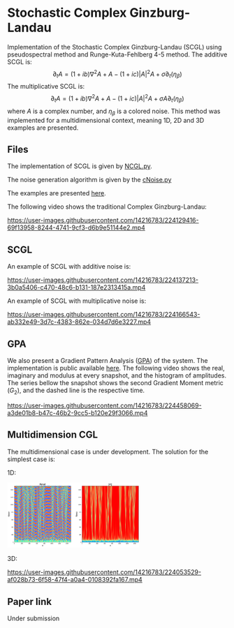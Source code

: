 # Stochastic Complex Ginzburg-Landau

Implementation of the Stochastic Complex Ginzburg-Landau (SCGL) using pseudospectral method and Runge-Kuta-Fehlberg 4-5 method.
The additive SCGL is:
    $$\partial_t A = (1+ib) \nabla^2 A + A  - (1+ic) |A|^2A + \sigma \partial_t(\eta_\beta)$$
The multiplicative SCGL is:   
    $$\partial_t A = (1+ib) \nabla^2 A + A  - (1+ic) |A|^2A + \sigma A \partial_t(\eta_\beta)$$
where $A$ is a complex number, and $\eta_\beta$ is a colored noise.
This method was implemented for a multidimensional context, meaning 1D, 2D and 3D examples are presented.

## Files

The implementation of SCGL is given by  [NCGL.py](https://github.com/rsautter/Noisy-Complex-Ginzburg-Landau/blob/main/NCGL.py). 

The noise generation algorithm is given by the [cNoise.py](https://github.com/rsautter/Noisy-Complex-Ginzburg-Landau/blob/main/cNoise.py)

The examples are presented [here](https://github.com/rsautter/Noisy-Complex-Ginzburg-Landau/blob/main/CGL_Example.ipynb).

The following video shows the  traditional Complex Ginzburg-Landau:

https://user-images.githubusercontent.com/14216783/224129416-69f13958-8244-4741-9cf3-d6b9e51144e2.mp4


## SCGL
An example of SCGL with additive noise is:

https://user-images.githubusercontent.com/14216783/224137213-3b0a5406-c470-48c6-b131-187e2313415a.mp4

An example of SCGL with multiplicative noise is:


https://user-images.githubusercontent.com/14216783/224166543-ab332e49-3d7c-4383-862e-034d7d6e3227.mp4


## GPA

We also present a Gradient Pattern Analysis ([GPA](https://en.wikipedia.org/wiki/Gradient_pattern_analysis)) of the system. The implementation is public available [here](https://github.com/rsautter/GPA). The following video shows the real, imaginary and modulus at every snapshot, and the histogram of amplitudes. The series bellow the snapshot shows the second Gradient Moment metric ($G_2$), and the dashed line is the respective time.


https://user-images.githubusercontent.com/14216783/224458069-a3de01b8-b47c-46b2-9cc5-b120e29f3066.mp4


## Multidimension CGL

The multidimensional case is under development. The solution for the simplest case is:

1D:

<img src="https://raw.githubusercontent.com/rsautter/Noisy-Complex-Ginzburg-Landau/main/CGl1D.png" width=60% height=60%>

3D:

https://user-images.githubusercontent.com/14216783/224053529-af028b73-6f58-47f4-a0a4-0108392fa167.mp4

## Paper link
Under submission
